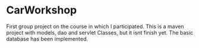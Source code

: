 # CarWorkshop
First group project on the course in which I participated.
This is a maven project with models, dao and servlet Classes, but it isnt finish yet.
The basic database has been implemented.
